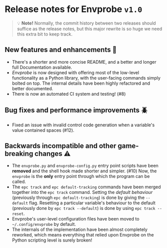 Release notes for Envprobe `v1.0`
=================================

> :bulb: **Note!** Normally, the commit history between two releases should suffice as the release notes, but this major rewrite is so huge we need this extra bit to keep track.

New features and enhancements :newspaper:
-----------------------------------------

 * There's a shorter and more concise README, and a better and longer full Documentation available.
 * *Envprobe* is now designed with offering most of the low-level functionality as a Python library, with the user-facing commands simply bolted on top.
   The internal details have been highly refactored and better documented.
 * There is now an automated CI system and testing! (#8)


Bug fixes and performance improvements :beetle:
-----------------------------------------------

 * Fixed an issue with invalid control code generation when a variable's value contained spaces (#12).


Backwards incompatible and other game-breaking changes :warning:
----------------------------------------------------------------

 * The `envprobe.py` and `envprobe-config.py` entry point scripts have been **removed** and the shell hook made shorter and simpler. (#10)
   Now, the `envprobe` is the **only** entry point through which the program can be called.
 * The `epc track` and `epc default-tracking` commands have been merged together into the `epc track` command.
   Setting the *default behaviour* (previously through `epc default-tracking`) is done by giving the `--default` flag.
   Resetting a particular variable's behaviour to the default (previously done by `epc track --default`) is done by using `epc track --reset`.
 * Envprobe's user-level configuration files have been moved to `~/.config/envprobe` by default.
 * The internals of the implementation have been almost completely reworked, which means everything that relied upon Envprobe on the Python scripting level is surely broken!
